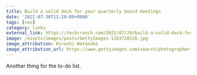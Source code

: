 ```yaml
---
title: Build a solid deck for your quarterly board meetings
date: '2022-07-30T11:20:09+0800'
tags: [ceo]
category: links
external_link: https://techcrunch.com/2022/07/29/build-a-solid-deck-for-your-quarterly-board-meetings/
image: /assets/images/posts/GettyImages-1163728226.jpg
image_attribution: Hiroshi Watanabe
image_attribution_url: https://www.gettyimages.com/search/photographer?family=creative&photographer=Hiroshi+Watanabe
---
```


Another thing for the to-do list.
